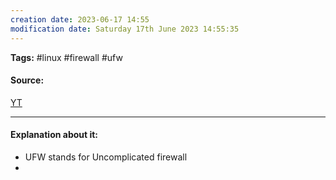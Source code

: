 ```yaml
---
creation date: 2023-06-17 14:55
modification date: Saturday 17th June 2023 14:55:35
---
```


**Tags:** #linux #firewall #ufw

#### Source:
[YT](https://www.youtube.com/watch?v=lt2itMlreQo&list=PLTnRtjQN5ieb3ljl02823yOnUax7sF1DD&index=5)

--------------------------------------

#### Explanation about it:

* UFW stands for Uncomplicated firewall
* 